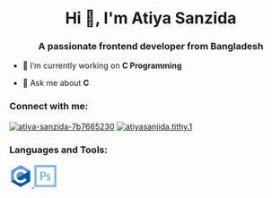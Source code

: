 <h1 align="center">Hi 👋, I'm Atiya Sanzida</h1>
<h3 align="center">A passionate frontend developer from Bangladesh</h3>

- 🔭 I’m currently working on **C Programming**

- 💬 Ask me about **C**

<h3 align="left">Connect with me:</h3>
<p align="left">
<a href="https://linkedin.com/in/atiya-sanzida-7b7665230" target="blank"><img align="center" src="https://raw.githubusercontent.com/rahuldkjain/github-profile-readme-generator/master/src/images/icons/Social/linked-in-alt.svg" alt="atiya-sanzida-7b7665230" height="30" width="40" /></a>
<a href="https://fb.com/atiyasanjida.tithy.1" target="blank"><img align="center" src="https://raw.githubusercontent.com/rahuldkjain/github-profile-readme-generator/master/src/images/icons/Social/facebook.svg" alt="atiyasanjida.tithy.1" height="30" width="40" /></a>
</p>

<h3 align="left">Languages and Tools:</h3>
<p align="left"> <a href="https://www.cprogramming.com/" target="_blank" rel="noreferrer"> <img src="https://raw.githubusercontent.com/devicons/devicon/master/icons/c/c-original.svg" alt="c" width="40" height="40"/> </a> <a href="https://www.photoshop.com/en" target="_blank" rel="noreferrer"> <img src="https://raw.githubusercontent.com/devicons/devicon/master/icons/photoshop/photoshop-line.svg" alt="photoshop" width="40" height="40"/> </a> </p>
